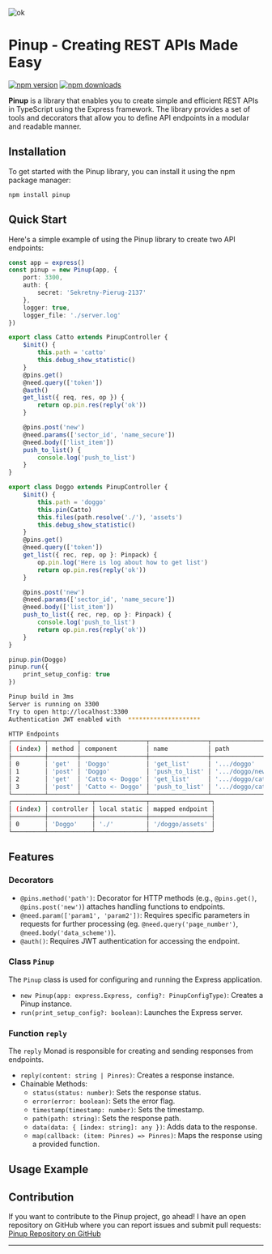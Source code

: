 ![ok](https://imgur.com/suyNnZg.png)


Pinup - Creating REST APIs Made Easy
====================================
[![npm version](https://img.shields.io/npm/v/pinup.svg?logo=npm)](https://www.npmjs.com/package/pinup)
[![npm downloads](https://img.shields.io/npm/dw/pinup)](https://www.npmjs.com/package/pinup)


**Pinup** is a library that enables you to create simple and efficient REST APIs in TypeScript using the Express framework. The library provides a set of tools and decorators that allow you to define API endpoints in a modular and readable manner.

Installation
------------

To get started with the Pinup library, you can install it using the npm package manager:

    npm install pinup


Quick Start
-----------

Here's a simple example of using the Pinup library to create two API endpoints:
```typescript
const app = express()
const pinup = new Pinup(app, {
    port: 3300,
    auth: {
        secret: 'Sekretny-Pierug-2137'
    },
    logger: true,
    logger_file: './server.log'
})

export class Catto extends PinupController {
    $init() {
        this.path = 'catto'
        this.debug_show_statistic()
    }
    @pins.get()
    @need.query(['token'])
    @auth()
    get_list({ req, res, op }) {
        return op.pin.res(reply('ok'))
    }

    @pins.post('new')
    @need.params(['sector_id', 'name_secure'])
    @need.body(['list_item'])
    push_to_list() {
        console.log('push_to_list')
    }
}

export class Doggo extends PinupController {
    $init() {
        this.path = 'doggo'
        this.pin(Catto)
        this.files(path.resolve('./'), 'assets')
        this.debug_show_statistic()
    }
    @pins.get()
    @need.query(['token'])
    get_list({ rec, rep, op }: Pinpack) {
        op.pin.log('Here is log about how to get list')
        return op.pin.res(reply('ok'))
    }

    @pins.post('new')
    @need.params(['sector_id', 'name_secure'])
    @need.body(['list_item'])
    push_to_list({ rec, rep, op }: Pinpack) {
        console.log('push_to_list')
        return op.pin.res(reply('ok'))
    }
}

pinup.pin(Doggo)
pinup.run({
    print_setup_config: true
})
```
```bash
Pinup build in 3ms
Server is running on 3300
Try to open http://localhost:3300
Authentication JWT enabled with  ********************

HTTP Endpoints
┌─────────┬────────┬──────────────────┬────────────────┬───────────────────────┐
│ (index) │ method │ component        │ name           │ path                  │
├─────────┼────────┼──────────────────┼────────────────┼───────────────────────┤
│ 0       │ 'get'  │ 'Doggo'          │ 'get_list'     │ '.../doggo'           │
│ 1       │ 'post' │ 'Doggo'          │ 'push_to_list' │ '.../doggo/new'       │
│ 2       │ 'get'  │ 'Catto <- Doggo' │ 'get_list'     │ '.../doggo/catto'     │
│ 3       │ 'post' │ 'Catto <- Doggo' │ 'push_to_list' │ '.../doggo/catto/new' │
└─────────┴────────┴──────────────────┴────────────────┴───────────────────────┘
┌─────────┬────────────┬──────────────┬─────────────────┐
│ (index) │ controller │ local static │ mapped endpoint │
├─────────┼────────────┼──────────────┼─────────────────┤
│ 0       │ 'Doggo'    │ './'         │ '/doggo/assets' │
└─────────┴────────────┴──────────────┴─────────────────┘
```


Features
--------

### Decorators

*   `@pins.method('path')`: Decorator for HTTP methods (e.g., `@pins.get()`, `@pins.post('new')`) attaches handling functions to endpoints.
*   `@need.param(['param1', 'param2'])`: Requires specific parameters in requests for further processing (eg. `@need.query('page_number')`, `@need.body('data_scheme')`).
*   `@auth()`: Requires JWT authentication for accessing the endpoint.

### Class `Pinup`

The `Pinup` class is used for configuring and running the Express application.

*   `new Pinup(app: express.Express, config?: PinupConfigType)`: Creates a Pinup instance.
*   `run(print_setup_config?: boolean)`: Launches the Express server.

### Function `reply`

The `reply` Monad is responsible for creating and sending responses from endpoints.

*   `reply(content: string | Pinres)`: Creates a response instance.
*   Chainable Methods:
    *   `status(status: number)`: Sets the response status.
    *   `error(error: boolean)`: Sets the error flag.
    *   `timestamp(timestamp: number)`: Sets the timestamp.
    *   `path(path: string)`: Sets the response path.
    *   `data(data: { [index: string]: any })`: Adds data to the response.
    *   `map(callback: (item: Pinres) => Pinres)`: Maps the response using a provided function.

Usage Example
-------------


Contribution
------------

If you want to contribute to the Pinup project, go ahead! I have an open repository on GitHub where you can report issues and submit pull requests: [Pinup Repository on GitHub](https://github.com/cnuebred/pinup)


* * *
